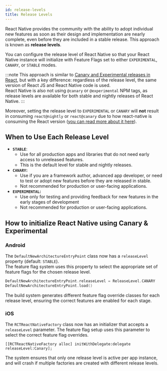 ```yaml
---
id: release-levels
title: Release Levels
---
```


React Native provides the community with the ability to adopt individual new features as soon as their design and implementation are nearly complete, even before they are included in a stable release. This approach is known as **release levels**.

You can configure the release level of React Native so that your React Native instance will initialize with Feature Flags set to either `EXPERIMENTAL`, `CANARY`, or `STABLE` modes.

:::note
This approach is similar to [Canary and Experimental releases in React](https://react.dev/blog/2023/05/03/react-canaries), but with a key difference: regardless of the release level, the same version of React JS and React Native code is used.  
React Native is also not using `@canary` or `@experimental` NPM tags, as release levels are available for both stable and nightly releases of React Native.
:::

Moreover, setting the release level to `EXPERIMENTAL` or `CANARY` will **not** result in consuming `react@nightly` or `react@canary` due to how react-native is consuming the React version ([you can read more about it here](https://github.com/facebook/react-native/blob/main/packages/react-native/Libraries/Renderer/README.md#react--react-native-versions)).

## When to Use Each Release Level

- **`STABLE`**:
  - Use for all production apps and libraries that do not need early access to unreleased features.
  - This is the default level for stable and nightly releases.
- **`CANARY`:**
  - Use if you are a framework author, advanced app developer, or need to test or adopt new features before they are released in stable.
  - Not recommended for production or user-facing applications.
- **`EXPERIMENTAL`:**
  - Use only for testing and providing feedback for new features in the early stages of development
  - Not recommended for production or user-facing applications.

## How to initialize React Native using Canary & Experimental

### Android

The `DefaultNewArchitectureEntryPoint` class now has a `releaseLevel` property (default: `STABLE`).  
The feature flag system uses this property to select the appropriate set of feature flags for the chosen release level.

```kotlin title="Example usage"
DefaultNewArchitectureEntryPoint.releaseLevel = ReleaseLevel.CANARY
DefaultNewArchitectureEntryPoint.load()
```

The build system generates different feature flag override classes for each release level, ensuring the correct features are enabled for each stage.

### iOS

The `RCTReactNativeFactory` class now has an initializer that accepts a `releaseLevel` parameter. The feature flag setup uses this parameter to select the correct feature flag overrides.

```objc title="Example usage"
[[RCTReactNativeFactory alloc] initWithDelegate:delegate releaseLevel:Canary];
```

The system ensures that only one release level is active per app instance, and will crash if multiple factories are created with different release levels.
